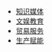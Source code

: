 <!-- docs/_sidebar.md -->

* [知识媒体](/business/media )
* [文娱教育](/business/education)
* [贸易服务](/business/trade)
* [生产赋能](/business/producation)